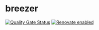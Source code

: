 # breezer

[![Quality Gate Status](https://sonarcloud.io/api/project_badges/measure?project=vahundos_breezer&metric=alert_status)](https://sonarcloud.io/dashboard?id=vahundos_breezer)
[![Renovate enabled](https://img.shields.io/badge/renovate-enabled-brightgreen.svg)](https://renovatebot.com/)